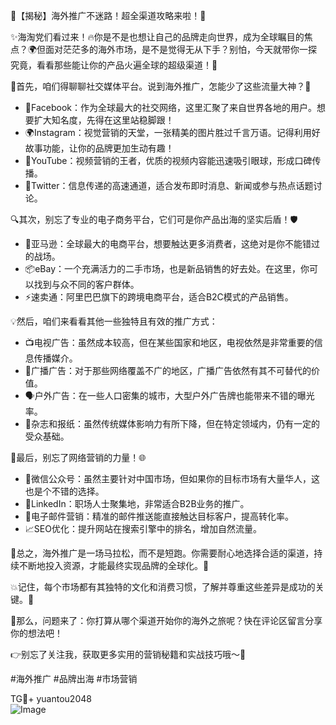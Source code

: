 🎉【揭秘】海外推广不迷路！超全渠道攻略来啦！🎊

✨海淘党们看过来！🔥你是不是也想让自己的品牌走向世界，成为全球瞩目的焦点？🌍但面对茫茫多的海外市场，是不是觉得无从下手？别怕，今天就带你一探究竟，看看那些能让你的产品火遍全球的超级渠道！🚀

🌈首先，咱们得聊聊社交媒体平台。说到海外推广，怎能少了这些流量大神？🌟
- 📢Facebook：作为全球最大的社交网络，这里汇聚了来自世界各地的用户。想要扩大知名度，先得在这里站稳脚跟！
- 🌍Instagram：视觉营销的天堂，一张精美的图片胜过千言万语。记得利用好故事功能，让你的品牌更加生动有趣！
- 🎥YouTube：视频营销的王者，优质的视频内容能迅速吸引眼球，形成口碑传播。
- 💬Twitter：信息传递的高速通道，适合发布即时消息、新闻或参与热点话题讨论。

🔍其次，别忘了专业的电子商务平台，它们可是你产品出海的坚实后盾！🛡️
- 🛒亚马逊：全球最大的电商平台，想要触达更多消费者，这绝对是你不能错过的战场。
- 📦eBay：一个充满活力的二手市场，也是新品销售的好去处。在这里，你可以找到与众不同的客户群体。
- ⚡速卖通：阿里巴巴旗下的跨境电商平台，适合B2C模式的产品销售。

💡然后，咱们来看看其他一些独特且有效的推广方式：
- 📺电视广告：虽然成本较高，但在某些国家和地区，电视依然是非常重要的信息传播媒介。
- 📢广播广告：对于那些网络覆盖不广的地区，广播广告依然有其不可替代的价值。
- 🗣️户外广告：在一些人口密集的城市，大型户外广告牌也能带来不错的曝光率。
- 📄杂志和报纸：虽然传统媒体影响力有所下降，但在特定领域内，仍有一定的受众基础。

📝最后，别忘了网络营销的力量！🌐
- 🤳微信公众号：虽然主要针对中国市场，但如果你的目标市场有大量华人，这也是个不错的选择。
- 🔗LinkedIn：职场人士聚集地，非常适合B2B业务的推广。
- 📧电子邮件营销：精准的邮件推送能直接触达目标客户，提高转化率。
- 📈SEO优化：提升网站在搜索引擎中的排名，增加自然流量。

🎯总之，海外推广是一场马拉松，而不是短跑。你需要耐心地选择合适的渠道，持续不断地投入资源，才能最终实现品牌的全球化。💪

💥记住，每个市场都有其独特的文化和消费习惯，了解并尊重这些差异是成功的关键。🌟

🚀那么，问题来了：你打算从哪个渠道开始你的海外之旅呢？快在评论区留言分享你的想法吧！

👉别忘了关注我，获取更多实用的营销秘籍和实战技巧哦～💼

#海外推广 #品牌出海 #市场营销

TG💪+ yuantou2048  
![Image](https://github.com/user-attachments/assets/42a5a4a5-fea9-4a1d-8aa0-73e57e430cca)